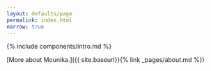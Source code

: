 ```yaml
---
layout: defaults/page
permalink: index.html
narrow: true
---
```


{% include components/intro.md %}

[More about Mounika.]({{ site.baseurl}}{% link _pages/about.md %})



